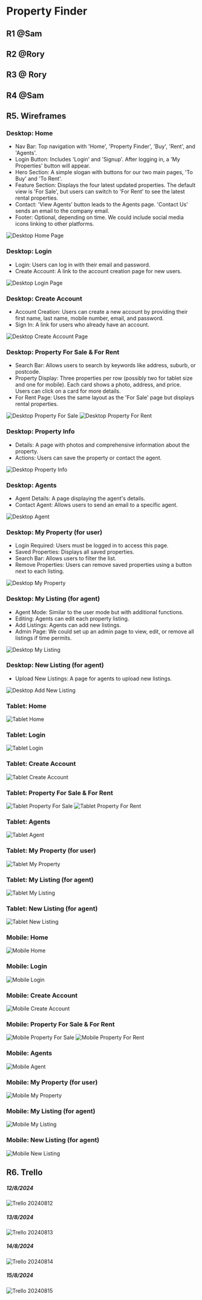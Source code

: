 # Property Finder

## R1 @Sam

## R2 @Rory

## R3 @ Rory

## R4 @Sam

## R5. Wireframes

### Desktop: Home

- Nav Bar: Top navigation with 'Home', 'Property Finder', 'Buy', 'Rent', and 'Agents'.
- Login Button: Includes 'Login' and 'Signup'. After logging in, a 'My Properties' button will appear.
- Hero Section: A simple slogan with buttons for our two main pages, 'To Buy' and 'To Rent'.
- Feature Section: Displays the four latest updated properties. The default view is 'For Sale', but users can switch to 'For Rent' to see the latest rental properties.
- Contact: 'View Agents' button leads to the Agents page. 'Contact Us' sends an email to the company email.
- Footer: Optional, depending on time. We could include social media icons linking to other platforms.

![Desktop Home Page](/docs/wireframe/laptop/home.png)

### Desktop: Login

- Login: Users can log in with their email and password.
- Create Account: A link to the account creation page for new users.

![Desktop Login Page](/docs/wireframe/laptop/login.png)

### Desktop: Create Account

- Account Creation: Users can create a new account by providing their first name, last name, mobile number, email, and password.
- Sign In: A link for users who already have an account.

![Desktop Create Account Page](/docs/wireframe/laptop/create-account.png)

### Desktop: Property For Sale & For Rent

- Search Bar: Allows users to search by keywords like address, suburb, or postcode.
- Property Display: Three properties per row (possibly two for tablet size and one for mobile). Each card shows a photo, address, and price. Users can click on a card for more details.
- For Rent Page: Uses the same layout as the 'For Sale' page but displays rental properties.

![Desktop Property For Sale](/docs/wireframe/laptop/for-sale.png)
![Desktop Property For Rent](/docs/wireframe/laptop/for-rent.png)

### Desktop: Property Info

- Details: A page with photos and comprehensive information about the property.
- Actions: Users can save the property or contact the agent.

![Desktop Property Info](/docs/wireframe/laptop/property-info.png)

### Desktop: Agents

- Agent Details: A page displaying the agent's details.
- Contact Agent: Allows users to send an email to a specific agent.

![Desktop Agent](/docs/wireframe/laptop/agents.png)

### Desktop: My Property (for user)

- Login Required: Users must be logged in to access this page.
- Saved Properties: Displays all saved properties.
- Search Bar: Allows users to filter the list.
- Remove Properties: Users can remove saved properties using a button next to each listing.

![Desktop My Property](/docs/wireframe/laptop/my-property.png)

### Desktop: My Listing (for agent)

- Agent Mode: Similar to the user mode but with additional functions.
- Editing: Agents can edit each property listing.
- Add Listings: Agents can add new listings.
- Admin Page: We could set up an admin page to view, edit, or remove all listings if time permits.

![Desktop My Listing](/docs/wireframe/laptop/my-listing.png)

### Desktop: New Listing (for agent)

- Upload New Listings: A page for agents to upload new listings.

![Desktop Add New Listing](/docs/wireframe/laptop/new-listing.png)

### Tablet: Home

![Tablet Home](/docs/wireframe/tablet/home.png)

### Tablet: Login

![Tablet Login](/docs/wireframe/tablet/login.png)

### Tablet: Create Account

![Tablet Create Account](/docs/wireframe/tablet/create-account.png)

### Tablet: Property For Sale & For Rent

![Tablet Property For Sale](/docs/wireframe/tablet/for-sale.png)
![Tablet Property For Rent](/docs/wireframe/tablet/for-rent.png)

### Tablet: Agents

![Tablet Agent](/docs/wireframe/tablet/agents.png)

### Tablet: My Property (for user)

![Tablet My Property](/docs/wireframe/tablet/my-property.png)

### Tablet: My Listing (for agent)

![Tablet My Listing](/docs/wireframe/tablet/my-listing.png)

### Tablet: New Listing (for agent)

![Tablet New Listing](/docs/wireframe/tablet/new-listing.png)

### Mobile: Home

![Mobile Home](/docs/wireframe/mobile/home.png)

### Mobile: Login

![Mobile Login](/docs/wireframe/mobile/login.png)

### Mobile: Create Account

![Mobile Create Account](/docs/wireframe/mobile/create-account.png)

### Mobile: Property For Sale & For Rent

![Mobile Property For Sale](/docs/wireframe/mobile/for-sale.png)
![Mobile Property For Rent](/docs/wireframe/mobile/for-rent.png)

### Mobile: Agents

![Mobile Agent](/docs/wireframe/mobile/agents.png)

### Mobile: My Property (for user)

![Mobile My Property](/docs/wireframe/mobile/my-property.png)

### Mobile: My Listing (for agent)

![Mobile My Listing](/docs/wireframe/mobile/my-listing.png)

### Mobile: New Listing (for agent)

![Mobile New Listing](/docs/wireframe/mobile/new-listing.png)

## R6. Trello

##### 12/8/2024

![Trello 20240812](/docs/trello/20240812.png)

##### 13/8/2024

![Trello 20240813](/docs/trello/20240813.png)

##### 14/8/2024

![Trello 20240814](/docs/trello/20240814.png)

##### 15/8/2024

![Trello 20240815](/docs/trello/20240815.png)